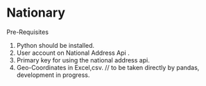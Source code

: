 # Nationary
Pre-Requisites  
1. Python should be installed.
2. User account on National Address Api . 
3. Primary key for using the national address api. 
4. Geo-Coordinates in Excel,csv.  // to be taken directly by pandas, development in progress.
